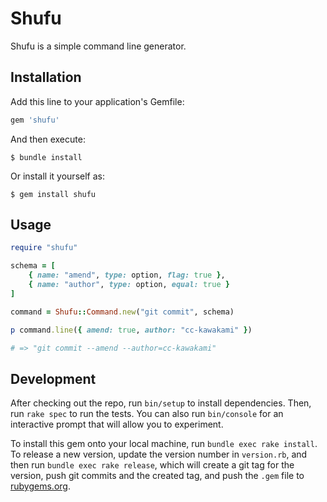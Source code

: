 # Shufu

Shufu is a simple command line generator.

## Installation

Add this line to your application's Gemfile:

```ruby
gem 'shufu'
```

And then execute:

    $ bundle install

Or install it yourself as:

    $ gem install shufu

## Usage

```ruby
require "shufu"

schema = [
    { name: "amend", type: option, flag: true },
    { name: "author", type: option, equal: true }
]

command = Shufu::Command.new("git commit", schema)

p command.line({ amend: true, author: "cc-kawakami" })

# => "git commit --amend --author=cc-kawakami"
```

## Development

After checking out the repo, run `bin/setup` to install dependencies. Then, run `rake spec` to run the tests. You can also run `bin/console` for an interactive prompt that will allow you to experiment.

To install this gem onto your local machine, run `bundle exec rake install`. To release a new version, update the version number in `version.rb`, and then run `bundle exec rake release`, which will create a git tag for the version, push git commits and the created tag, and push the `.gem` file to [rubygems.org](https://rubygems.org).
